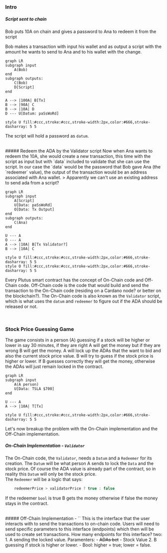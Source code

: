 ### Intro

##### Script sent to chain
Bob puts 10A on chain and gives a password to Ana to redeem it from the script

Bob makes a transaction with input his wallet and as output a script with the amount he wants to send to Ana and to his wallet with the change.

```mermaid
graph LR
subgraph input
    A(Bob) 
end
subgraph outputs:
    C(Bob)
    D[Script]
end

A --> |100A| B[Tx]
B --> |90A| C
B --> |10A| D 
D --- U[Datum: paSsWoRd]

style U fill:#ccc,stroke:#ccc,stroke-width:2px,color:#666,stroke-dasharray: 5 5

```

The script will hold a password as `datum`.

<br>
##### Redeem the ADA by the Validator script
Now when Ana wants to redeem the 10A, she would create a new transaction, this time with the script as input but with `data` included to validate that she can use the script. In our case the `data` would be the password that Bob gave Ana (the `redeemer` value), the output of the transaction would be an address associated with Ana wallet.
> Apparently we can't use an existing address to send ada from a script?

```mermaid
graph LR
subgraph input
    A[Script]
    U[Data: paSsWoRd]
    O[Data: Tx Output]
end
subgraph outputs:
    C(Ana)
end

U --- A
O --- A
A --> |10A| B[Tx Validator?]
B --> |10A| C

style U fill:#ccc,stroke:#ccc,stroke-width:2px,color:#666,stroke-dasharray: 5 5
style O fill:#ccc,stroke:#ccc,stroke-width:2px,color:#666,stroke-dasharray: 5 5

```

Every Plutus smart contract has the concept of On-Chain code and Off-Chain code.
Off-Chain code is the code that would build and send the transaction to the On-Chain code (residing on a Cardano node? or better on the blockchain?).
The On-Chain code is also known as the `Validator` script, which is what uses the `datum` and `redeemer` to figure out if the ADA should be released or not.

<br>

### Stock Price Guessing Game
The game consists in a person (A) guessing if a stock will be higher or lower in say 30 minutes, if they are right A will get the money but if they are wrong B will get the money.
A will lock up the ADAs that the want to bid and also the current stock price value.
B will try to guess if the stock price is higher or lower.
If B guesses correctly they will get the money, otherwise the ADAs will just remain locked in the contract.

```mermaid
graph LR
subgraph input
    A(A person)
    U[Data: TSLA $700]
end

U --- A
A --> |10A| T[Tx]

style U fill:#ccc,stroke:#ccc,stroke-width:2px,color:#666,stroke-dasharray: 5 5

```
Let's now breakup the problem with the On-Chain implementation and the Off-Chain implementation.
<br>
##### On-Chain Implementation - `Validator`
The On-Chain code, the `Validator`, needs a `Datum` and a `Redeemer` for its creation.
The `Datum` will be what person A sends to lock the `Data` and the stock price. Of course the ADA value is already part of the contract, so in reality this `Datum` will only be the stock price.
<br>
The `Redeemer` will be a logic that says: 
```js
    redeemerPrice > validatorPrice ? true : false
```
If the redeemer `bool` is true B gets the money otherwise if false the money stays in the contract.

<br>
##### Off-Chain Implementation - ``
This is the interface that the user interacts with to send the transactions to on-chain code.
Users will need to send specific parameters to this interface (endpoints) which then will be used to create set transactions.
How many endpoints for this interface? two:
1. A sending the locked value. Paramenters:
   - <s>ADAs bet</s>
   - Stock Value
2. B guessing if stock is higher or lower.
   - Bool: higher = true; lower = false.